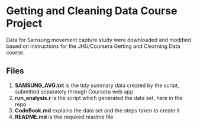 # Getting and Cleaning Data Course Project

Data for Samsung movement capture study were downloaded and modified based on instructions for the JHU/Coursera Getting and Clearning Data course. 

## Files
1. **SAMSUNG_AVG.txt** is the tidy summary data created by the script, submitted separately through Coursera web app
2. **run_analysis.r** is the script which generated the data set, here in the repo
3. **CodeBook.md** explains the data set and the steps taken to create it
4. **README.md** is this required readme file 
